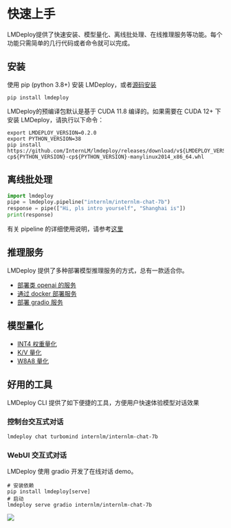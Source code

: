 # 快速上手

LMDeploy提供了快速安装、模型量化、离线批处理、在线推理服务等功能。每个功能只需简单的几行代码或者命令就可以完成。

## 安装

使用 pip (python 3.8+) 安装 LMDeploy，或者[源码安装](./build.md)

```shell
pip install lmdeploy
```

LMDeploy的预编译包默认是基于 CUDA 11.8 编译的。如果需要在 CUDA 12+ 下安装 LMDeploy，请执行以下命令：

```shell
export LMDEPLOY_VERSION=0.2.0
export PYTHON_VERSION=38
pip install https://github.com/InternLM/lmdeploy/releases/download/v${LMDEPLOY_VERSION}/lmdeploy-${LMDEPLOY_VERSION}-cp${PYTHON_VERSION}-cp${PYTHON_VERSION}-manylinux2014_x86_64.whl
```

## 离线批处理

```python
import lmdeploy
pipe = lmdeploy.pipeline("internlm/internlm-chat-7b")
response = pipe(["Hi, pls intro yourself", "Shanghai is"])
print(response)
```

有关 pipeline 的详细使用说明，请参考[这里](./inference/pipeline.md)

## 推理服务

LMDeploy 提供了多种部署模型推理服务的方式，总有一款适合你。

- [部署类 openai 的服务](https://lmdeploy.readthedocs.io/zh-cn/latest//serving/restful_api.md)
- [通过 docker 部署服务](https://lmdeploy.readthedocs.io/zh-cn/latest/serving/restful_api.html#docker)
- [部署 gradio 服务](https://lmdeploy.readthedocs.io/zh-cn/latest/serving/gradio.md)

## 模型量化

- [INT4 权重量化](quantization/w4a16.md)
- [K/V 量化](quantization/kv_int8.md)
- [W8A8 量化](quantization/w8a8.md)

## 好用的工具

LMDeploy CLI 提供了如下便捷的工具，方便用户快速体验模型对话效果

### 控制台交互式对话

```shell
lmdeploy chat turbomind internlm/internlm-chat-7b
```

### WebUI 交互式对话

LMDeploy 使用 gradio 开发了在线对话 demo。

```shell
# 安装依赖
pip install lmdeploy[serve]
# 启动
lmdeploy serve gradio internlm/internlm-chat-7b
```

![](https://github.com/InternLM/lmdeploy/assets/67539920/08d1e6f2-3767-44d5-8654-c85767cec2ab)
